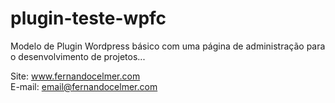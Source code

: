 # plugin-teste-wpfc

Modelo de Plugin Wordpress básico com uma página de administração para o desenvolvimento de projetos...

Site: www.fernandocelmer.com
</br>
E-mail: email@fernandocelmer.com
